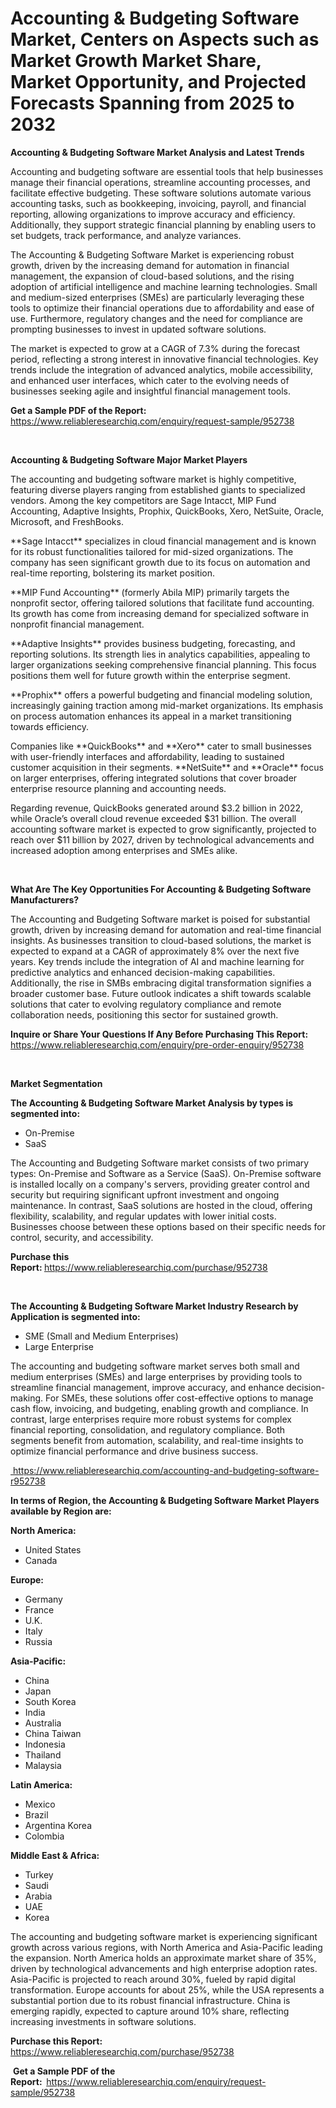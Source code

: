 <p><h1>Accounting & Budgeting Software Market, Centers on Aspects such as Market Growth Market Share, Market Opportunity, and Projected Forecasts Spanning from 2025 to 2032</h1></p><p><strong>Accounting & Budgeting Software Market Analysis and Latest Trends</strong></p>
<p><p>Accounting and budgeting software are essential tools that help businesses manage their financial operations, streamline accounting processes, and facilitate effective budgeting. These software solutions automate various accounting tasks, such as bookkeeping, invoicing, payroll, and financial reporting, allowing organizations to improve accuracy and efficiency. Additionally, they support strategic financial planning by enabling users to set budgets, track performance, and analyze variances.</p><p>The Accounting & Budgeting Software Market is experiencing robust growth, driven by the increasing demand for automation in financial management, the expansion of cloud-based solutions, and the rising adoption of artificial intelligence and machine learning technologies. Small and medium-sized enterprises (SMEs) are particularly leveraging these tools to optimize their financial operations due to affordability and ease of use. Furthermore, regulatory changes and the need for compliance are prompting businesses to invest in updated software solutions.</p><p>The market is expected to grow at a CAGR of 7.3% during the forecast period, reflecting a strong interest in innovative financial technologies. Key trends include the integration of advanced analytics, mobile accessibility, and enhanced user interfaces, which cater to the evolving needs of businesses seeking agile and insightful financial management tools.</p></p>
<p><strong>Get a Sample PDF of the Report:&nbsp;</strong> <a href="https://www.reliableresearchiq.com/enquiry/request-sample/952738?utm_campaign=2333&utm_medium=2&utm_source=Github&utm_content=ia&utm_term=17042025&utm_id=accounting-budgeting-software">https://www.reliableresearchiq.com/enquiry/request-sample/952738</a></p>
<p>&nbsp;</p>
<p><strong>Accounting & Budgeting Software Major Market Players</strong></p>
<p><p>The accounting and budgeting software market is highly competitive, featuring diverse players ranging from established giants to specialized vendors. Among the key competitors are Sage Intacct, MIP Fund Accounting, Adaptive Insights, Prophix, QuickBooks, Xero, NetSuite, Oracle, Microsoft, and FreshBooks. </p><p>**Sage Intacct** specializes in cloud financial management and is known for its robust functionalities tailored for mid-sized organizations. The company has seen significant growth due to its focus on automation and real-time reporting, bolstering its market position.</p><p>**MIP Fund Accounting** (formerly Abila MIP) primarily targets the nonprofit sector, offering tailored solutions that facilitate fund accounting. Its growth has come from increasing demand for specialized software in nonprofit financial management.</p><p>**Adaptive Insights** provides business budgeting, forecasting, and reporting solutions. Its strength lies in analytics capabilities, appealing to larger organizations seeking comprehensive financial planning. This focus positions them well for future growth within the enterprise segment.</p><p>**Prophix** offers a powerful budgeting and financial modeling solution, increasingly gaining traction among mid-market organizations. Its emphasis on process automation enhances its appeal in a market transitioning towards efficiency.</p><p>Companies like **QuickBooks** and **Xero** cater to small businesses with user-friendly interfaces and affordability, leading to sustained customer acquisition in their segments. **NetSuite** and **Oracle** focus on larger enterprises, offering integrated solutions that cover broader enterprise resource planning and accounting needs.</p><p>Regarding revenue, QuickBooks generated around $3.2 billion in 2022, while Oracle’s overall cloud revenue exceeded $31 billion. The overall accounting software market is expected to grow significantly, projected to reach over $11 billion by 2027, driven by technological advancements and increased adoption among enterprises and SMEs alike.</p></p>
<p>&nbsp;</p>
<p><strong>What Are The Key Opportunities For Accounting & Budgeting Software Manufacturers?</strong></p>
<p><p>The Accounting and Budgeting Software market is poised for substantial growth, driven by increasing demand for automation and real-time financial insights. As businesses transition to cloud-based solutions, the market is expected to expand at a CAGR of approximately 8% over the next five years. Key trends include the integration of AI and machine learning for predictive analytics and enhanced decision-making capabilities. Additionally, the rise in SMBs embracing digital transformation signifies a broader customer base. Future outlook indicates a shift towards scalable solutions that cater to evolving regulatory compliance and remote collaboration needs, positioning this sector for sustained growth.</p></p>
<p><strong>Inquire or Share Your Questions If Any Before Purchasing This Report:</strong> <a href="https://www.reliableresearchiq.com/enquiry/pre-order-enquiry/952738?utm_campaign=2333&utm_medium=2&utm_source=Github&utm_content=ia&utm_term=17042025&utm_id=accounting-budgeting-software">https://www.reliableresearchiq.com/enquiry/pre-order-enquiry/952738</a></p>
<p>&nbsp;</p>
<p><strong>Market Segmentation</strong></p>
<p><strong>The Accounting & Budgeting Software Market Analysis by types is segmented into:</strong></p>
<p><ul><li>On-Premise</li><li>SaaS</li></ul></p>
<p><p>The Accounting and Budgeting Software market consists of two primary types: On-Premise and Software as a Service (SaaS). On-Premise software is installed locally on a company's servers, providing greater control and security but requiring significant upfront investment and ongoing maintenance. In contrast, SaaS solutions are hosted in the cloud, offering flexibility, scalability, and regular updates with lower initial costs. Businesses choose between these options based on their specific needs for control, security, and accessibility.</p></p>
<p><strong>Purchase this Report:&nbsp;</strong><a href="https://www.reliableresearchiq.com/purchase/952738?utm_campaign=2333&utm_medium=2&utm_source=Github&utm_content=ia&utm_term=17042025&utm_id=accounting-budgeting-software">https://www.reliableresearchiq.com/purchase/952738</a></p>
<p>&nbsp;</p>
<p><strong>The Accounting & Budgeting Software Market Industry Research by Application is segmented into:</strong></p>
<p><ul><li>SME (Small and Medium Enterprises)</li><li>Large Enterprise</li></ul></p>
<p><p>The accounting and budgeting software market serves both small and medium enterprises (SMEs) and large enterprises by providing tools to streamline financial management, improve accuracy, and enhance decision-making. For SMEs, these solutions offer cost-effective options to manage cash flow, invoicing, and budgeting, enabling growth and compliance. In contrast, large enterprises require more robust systems for complex financial reporting, consolidation, and regulatory compliance. Both segments benefit from automation, scalability, and real-time insights to optimize financial performance and drive business success.</p></p>
<p><a href="https://www.reliableresearchiq.com/accounting-and-budgeting-software-r952738?utm_campaign=2333&utm_medium=2&utm_source=Github&utm_content=ia&utm_term=17042025&utm_id=accounting-budgeting-software">&nbsp;https://www.reliableresearchiq.com/accounting-and-budgeting-software-r952738</a></p>
<p><strong>In terms of Region, the Accounting & Budgeting Software Market Players available by Region are:</strong></p>
<p>
    <p> <strong> North America: </strong>
        <ul>
            <li>United States</li>
            <li>Canada</li>
        </ul>
        </p> 
    <p> <strong> Europe: </strong>
        <ul>
            <li>Germany</li>
            <li>France</li>
            <li>U.K.</li>
            <li>Italy</li>
            <li>Russia</li>
        </ul>
        </p> 
    <p> <strong> Asia-Pacific: </strong>
        <ul>
            <li>China</li>
            <li>Japan</li>
            <li>South Korea</li>
            <li>India</li>
            <li>Australia</li>
            <li>China Taiwan</li>
            <li>Indonesia</li>
            <li>Thailand</li>
            <li>Malaysia</li>
        </ul>
        </p> 
    <p> <strong> Latin America: </strong>
        <ul>
            <li>Mexico</li>
            <li>Brazil</li>
            <li>Argentina Korea</li>
            <li>Colombia</li>
        </ul>
        </p> 
    <p> <strong> Middle East & Africa: </strong>
        <ul>
            <li>Turkey</li>
            <li>Saudi</li>
            <li>Arabia</li>
            <li>UAE</li>
            <li>Korea</li>
        </ul>
    </p>
    </p>
<p><p>The accounting and budgeting software market is experiencing significant growth across various regions, with North America and Asia-Pacific leading the expansion. North America holds an approximate market share of 35%, driven by technological advancements and high enterprise adoption rates. Asia-Pacific is projected to reach around 30%, fueled by rapid digital transformation. Europe accounts for about 25%, while the USA represents a substantial portion due to its robust financial infrastructure. China is emerging rapidly, expected to capture around 10% share, reflecting increasing investments in software solutions.</p></p>
<p><strong>Purchase this Report: </strong><a href="https://www.reliableresearchiq.com/purchase/952738?utm_campaign=2333&utm_medium=2&utm_source=Github&utm_content=ia&utm_term=17042025&utm_id=accounting-budgeting-software">https://www.reliableresearchiq.com/purchase/952738</a></p>
<p>&nbsp;<strong>Get a Sample PDF of the Report:&nbsp;&nbsp;</strong><a href="https://www.reliableresearchiq.com/enquiry/request-sample/952738?utm_campaign=2333&utm_medium=2&utm_source=Github&utm_content=ia&utm_term=17042025&utm_id=accounting-budgeting-software">https://www.reliableresearchiq.com/enquiry/request-sample/952738</a></p>
<p><strong></strong></p>
<p><p></p><p></p><p></p></p>